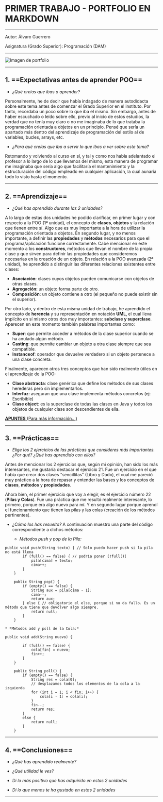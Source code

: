 # **PRIMER TRABAJO - PORTFOLIO EN MARKDOWN**
---
Autor: Álvaro Guerrero

Asignatura (Grado Superior): Programación (DAM)

---
![Imagen de portfolio](https://i.pinimg.com/564x/74/cc/58/74cc58b26b3c0f6475f7f3d2c369e05c.jpg)

---
## 1. ==Expectativas antes de aprender POO==
* *¿Qué creías que ibas a aprender?*
  
Personalmente, he de decir que había indagado de manera autodidacta sobre este tema antes de comenzar el Grado Superior
en el instituto. Por tanto, recordaba un poco sobre lo que iba el mismo.
Sin embargo, antes de haber escuchado o leído sobre ello, previo al inicio de estos estudios, la verdad que no tenía 
muy claro o no me imaginaba de lo que trataba la programación orientada a objetos en un principio.
Pensé que sería un apartado más dentro del aprendizaje de programación del estilo al de variables, bucles, arrays, etc.
* *¿Para qué creías que iba a servir lo que ibas a ver sobre este tema?*

Retomando y volviendo al curso en sí, y tal y como nos había adelantado el profesor a lo largo de lo que llevamos del
mismo, esta manera de programar me imaginaba que sería algo que facilitaría el mantenimiento y la estructuración del
código empleado en cualquier aplicación, la cual aunaría todo lo visto hasta el momento.

---
## 2. ==Aprendizaje==
* *¿Qué has aprendido durante las 2 unidades?*

A lo largo de estas dos unidades he podido clarificar, en primer lugar y con respecto a la POO (1ª unidad), el concepto 
de **clases**, **objetos** y la relación que tienen entre sí. Algo que es muy importante a la hora de utilizar la 
programación orientada a objetos.
En segundo lugar, y no menos importante, a definir las **propiedades** y **métodos** necesarios para que el 
programa/aplicación funcione correctamente. Cabe mencionar en este momento a los **constructores**, métodos que llevan
el nombre de la propia clase y que sirven para definir las propiedades que consideremos necesarias en la creación de un
objeto.
En relación a la POO avanzada (2ª unidad), he aprendido a distinguir las diferentes relaciones existentes entre clases:
* **Asociación**: clases cuyos objetos pueden comunicarse con objetos de otras clases.
* **Agregación**: un objeto forma parte de otro.
* **Composición**: un objeto contiene a otro (el pequeño no puede existir sin el superior).


Por otro lado, y dentro de esta misma unidad de trabajo, he aprendido el concepto de **herencia** y su representación
en notación **UML**, el cual lleva implícito en sí mismo otros dos muy importantes: **subclase y superclase**.
Aparecen en este momento también palabras importantes como:
* **Super**: que permite acceder a métodos de la clase superior cuando se ha anulado algún método.
* **Casting**: que permite cambiar un objeto a otra clase siempre que sea compatible.
* **Instanceof**: operador que devuelve verdadero si un objeto pertenece a una clase concreta.

Finalmente, aparecen otros tres conceptos que han sido realmente útiles en el aprendizaje de la POO:
* **Clase abstracta**: clase genérica que define los métodos de sus clases herederas pero sin implementarlos.
* **Interfaz**: aseguran que una clase implementa métodos concretos (ej: Escribible)
* **Clase object**: es la superclase de todas las clases en Java y todos los objetos de cualquier clase son 
descendientes de ella.

[**APUNTES** (Para más información...)](https://jorgesanchez.net/manuales/viejos/fpr/fpr0709.pdf)

---
## 3. ==Prácticas==
* *Elige los 2 ejercicios de las prácticas que consideres más importantes. ¿Por qué? ¿Qué has aprendido con ellos?*

Antes de mencionar los 2 ejercicios que, según mi opinión, han sido los más interesantes, me gustaría destacar el 
ejercicio 21. Fue un ejercicio en el que había que crear dos clases "sencillitas" (Libro y Dado), el cual me pareció muy
práctico a la hora de repasar y entender las bases y los conceptos de **clases**, **métodos** y **propiedades**.

Ahora bien, el primer ejercicio que voy a elegir, es el ejercicio número 22 (**Pilas y Colas**). Fue una práctica que me
resultó realmente interesante, lo primero, porque era algo nuevo para mí. Y en segundo lugar porque aprendí el 
funcionamiento que tienen las pilas y las colas (creación de los métodos pertinentes). 

* *¿Cómo los has resuelto?*
A continuación muestro una parte del código correspondiente a dichos métodos:

    * *Métodos push y pop de la Pila:*
```
public void push(String texto) { // Solo puedo hacer push si la pila no está llena
        if (full() == false) { // podría poner (!full())
            pila[cima] = texto;
            cima++;
        }
    }

    public String pop() {
        if (empty() == false) {
            String aux = pila[cima - 1];
            cima--;
            return aux;
        } else { // obligatorio el else, porque si no da fallo. Es un método que tiene que devolver algo siempre.
            return null;
        }
    }
```

    * *Métodos add y poll de la Cola:*

```
public void add(String nuevo) {

        if (full() == false) {
            cola[fin] = nuevo;
            fin++;
        }
    }

    public String poll() {
        if (empty() == false) {
            String res = cola[0];
            // desplazamos todos los elementos de la cola a la izquierda
            for (int i = 1; i < fin; i++) {
                cola[i - 1] = cola[i];
            }
            fin--;
            return res;
        } 
        else {
            return null;
        }
    }
```

---
## 4. ==Conclusiones==
* *¿Qué has aprendido realmente?*


* *¿Qué utilidad le ves?*


* *Di lo más positivo que has adquirido en estas 2 unidades*


* *Di lo que menos te ha gustado en estas 2 unidades*



---